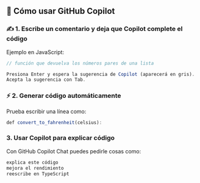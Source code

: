 ## 💬 Cómo usar GitHub Copilot

### ✍️ 1. Escribe un comentario y deja que Copilot complete el código
Ejemplo en JavaScript:

```js
// función que devuelva los números pares de una lista

Presiona Enter y espera la sugerencia de Copilot (aparecerá en gris).
Acepta la sugerencia con Tab.
```
### ⚡ 2. Generar código automáticamente

Prueba escribir una línea como:
```js
def convert_to_fahrenheit(celsius):
```

### 3. Usar Copilot para explicar código

Con GitHub Copilot Chat puedes pedirle cosas como:
```js
explica este código
mejora el rendimiento
reescribe en TypeScript
```
